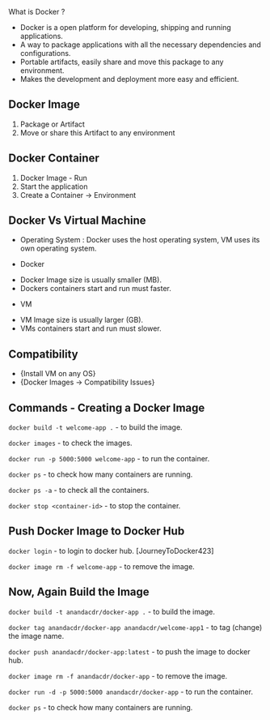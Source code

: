 What is Docker ?
- Docker is a open platform for developing, shipping and running applications.
- A way to package applications with all the necessary dependencies and configurations.
- Portable artifacts, easily share and move this package to any environment.
- Makes the development and deployment more easy and efficient.

## Docker Image
1. Package or Artifact
2. Move or share this Artifact to any environment

## Docker Container
1. Docker Image - Run
2. Start the application
3. Create a Container -> Environment


## Docker Vs Virtual Machine
* Operating System : Docker uses the host operating system, VM uses its own operating system.

* Docker
- Docker Image size is usually smaller (MB).
- Dockers containers start and run must faster.

* VM
- VM Image size is usually larger (GB).
- VMs containers start and run must slower.

## Compatibility
- {Install VM on any OS}
- {Docker Images -> Compatibility Issues}

## Commands - Creating a Docker Image
`docker build -t welcome-app .` - to build the image.

`docker images` - to check the images.

`docker run -p 5000:5000 welcome-app` - to run the container.

`docker ps` - to check how many containers are running.

`docker ps -a` - to check all the containers.

`docker stop <container-id>` - to stop the container.

## Push Docker Image to Docker Hub
`docker login` - to login to docker hub.
[JourneyToDocker423]

`docker image rm -f welcome-app` - to remove the image.

## Now, Again Build the Image
`docker build -t anandacdr/docker-app .` - to build the image.

`docker tag anandacdr/docker-app anandacdr/welcome-app1` - to tag (change) the image name.

`docker push anandacdr/docker-app:latest` - to push the image to docker hub.

`docker image rm -f anandacdr/docker-app` - to remove the image.

`docker run -d -p 5000:5000 anandacdr/docker-app` - to run the container.

`docker ps` - to check how many containers are running.

